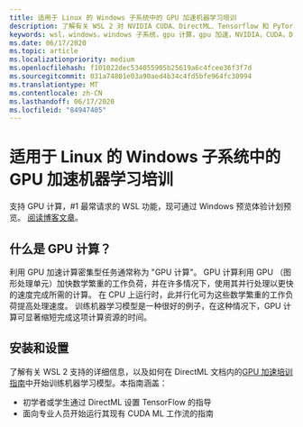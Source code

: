 ```yaml
---
title: 适用于 Linux 的 Windows 子系统中的 GPU 加速机器学习培训
description: 了解有关 WSL 2 对 NVIDIA CUDA、DirectML、Tensorflow 和 PyTorch 的支持的详细信息。
keywords: wsl，windows，windows 子系统，gpu 计算，gpu 加速，NVIDIA，CUDA，DirectML，Tensorflow，PyTorch，NVIDIA CUDA 预览版，GPU 驱动程序，NVIDIA 容器工具包，Docker
ms.date: 06/17/2020
ms.topic: article
ms.localizationpriority: medium
ms.openlocfilehash: f101022dec534055905b25619a6c4fcee36f3f7d
ms.sourcegitcommit: 031a74801e03a90aed4b34c4fd5bfe964fc30994
ms.translationtype: MT
ms.contentlocale: zh-CN
ms.lasthandoff: 06/17/2020
ms.locfileid: "84947405"
---
```

# <a name="gpu-accelerated-machine-learning-training-in-the-windows-subsystem-for-linux"></a>适用于 Linux 的 Windows 子系统中的 GPU 加速机器学习培训

支持 GPU 计算，#1 最常请求的 WSL 功能，现可通过 Windows 预览体验计划预览。 [阅读博客文章](https://blogs.windows.com/windowsdeveloper/?p=55781)。

## <a name="what-is-gpu-compute"></a>什么是 GPU 计算？

利用 GPU 加速计算密集型任务通常称为 "GPU 计算"。 GPU 计算利用 GPU （图形处理单元）加快数学繁重的工作负荷，并在许多情况下，使用其并行处理以更快的速度完成所需的计算。 在 CPU 上运行时，此并行化可为这些数学繁重的工作负荷提高处理速度。 训练机器学习模型是一种很好的例子，在这种情况下，GPU 计算可显著缩短完成这项计算资源的时间。

## <a name="install-and-set-up"></a>安装和设置

了解有关 WSL 2 支持的详细信息，以及如何在 DirectML 文档内的[GPU 加速培训指南](https://docs.microsoft.com/windows/win32/direct3d12/gpu-accelerated-training)中开始训练机器学习模型。本指南涵盖：

* 初学者或学生通过 DirectML 设置 TensorFlow 的指导
* 面向专业人员开始运行其现有 CUDA ML 工作流的指南
